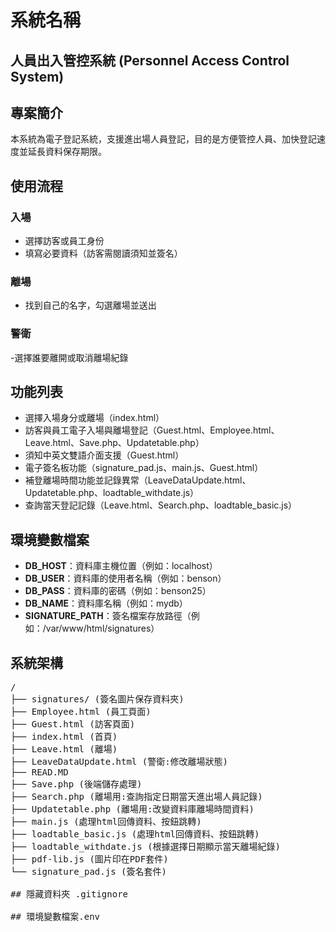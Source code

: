 # 系統名稱  
## 人員出入管控系統 (Personnel Access Control System)

## 專案簡介  
本系統為電子登記系統，支援進出場人員登記，目的是方便管控人員、加快登記速度並延長資料保存期限。

## 使用流程  

### 入場  
- 選擇訪客或員工身份  
- 填寫必要資料（訪客需閱讀須知並簽名）  

### 離場  
- 找到自己的名字，勾選離場並送出  

### 警衛  
-選擇誰要離開或取消離場紀錄

## 功能列表  
- 選擇入場身分或離場（index.html）
- 訪客與員工電子入場與離場登記（Guest.html、Employee.html、Leave.html、Save.php、Updatetable.php）
- 須知中英文雙語介面支援（Guest.html）
- 電子簽名板功能（signature_pad.js、main.js、Guest.html）
- 補登離場時間功能並記錄異常（LeaveDataUpdate.html、Updatetable.php、loadtable_withdate.js）
- 查詢當天登記記錄（Leave.html、Search.php、loadtable_basic.js）

## 環境變數檔案
- **DB_HOST**：資料庫主機位置（例如：localhost）
- **DB_USER**：資料庫的使用者名稱（例如：benson）
- **DB_PASS**：資料庫的密碼（例如：benson25）
- **DB_NAME**：資料庫名稱（例如：mydb）
- **SIGNATURE_PATH**：簽名檔案存放路徑（例如：/var/www/html/signatures）
## 系統架構  
<pre>
/
├── signatures/ (簽名圖片保存資料夾)
├── Employee.html (員工頁面)
├── Guest.html (訪客頁面)
├── index.html (首頁)
├── Leave.html (離場)
├── LeaveDataUpdate.html (警衛:修改離場狀態)
├── READ.MD 
├── Save.php (後端儲存處理)
├── Search.php (離場用:查詢指定日期當天進出場人員記錄)
├── Updatetable.php (離場用:改變資料庫離場時間資料)
├── main.js (處理html回傳資料、按鈕跳轉)
├── loadtable_basic.js (處理html回傳資料、按鈕跳轉)
├── loadtable_withdate.js (根據選擇日期顯示當天離場紀錄)
├── pdf-lib.js (圖片印在PDF套件)
└── signature_pad.js (簽名套件)

## 隱藏資料夾 .gitignore

## 環境變數檔案.env
</pre>